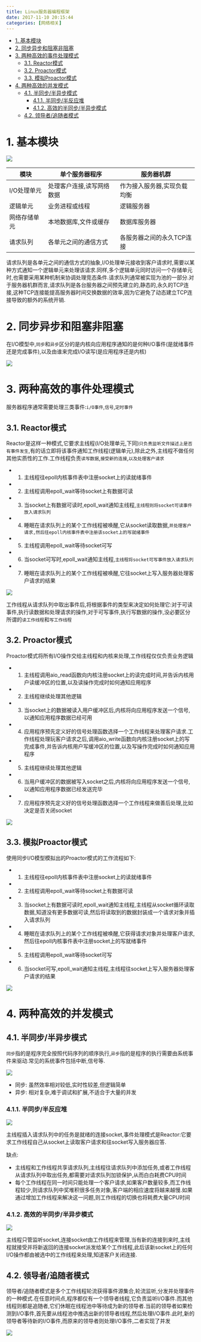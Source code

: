 ```yaml
---
title: Linux服务器编程框架
date: 2017-11-10 20:15:44
categories: [网络相关]
---
```


<!-- TOC -->

- [1. 基本模块](#1-基本模块)
- [2. 同步异步和阻塞非阻塞](#2-同步异步和阻塞非阻塞)
- [3. 两种高效的事件处理模式](#3-两种高效的事件处理模式)
    - [3.1. Reactor模式](#31-reactor模式)
    - [3.2. Proactor模式](#32-proactor模式)
    - [3.3. 模拟Proactor模式](#33-模拟proactor模式)
- [4. 两种高效的并发模式](#4-两种高效的并发模式)
    - [4.1. 半同步/半异步模式](#41-半同步半异步模式)
        - [4.1.1. 半同步/半反应堆](#411-半同步半反应堆)
        - [4.1.2. 高效的半同步/半异步模式](#412-高效的半同步半异步模式)
    - [4.2. 领导者/追随者模式](#42-领导者追随者模式)

<!-- /TOC -->

<a id="markdown-1-基本模块" name="1-基本模块"></a>
# 1. 基本模块

![](http://ouxarji35.bkt.clouddn.com/snipaste_20171110_112746.png)

模块|单个服务器程序|服务器机群
-|-|-
I/O处理单元|处理客户连接,读写网络数据|作为接入服务器,实现负载均衡
逻辑单元|业务进程或线程|逻辑服务器
网络存储单元|本地数据库,文件或缓存|数据库服务器
请求队列|各单元之间的通信方式|各服务器之间的永久TCP连接

请求队列是各单元之间的通信方式的抽象,I/O处理单元接收到客户请求时,需要以某种方式通知一个逻辑单元来处理该请求.同样,多个逻辑单元同时访问一个存储单元时,也需要采用某种机制来协调处理竞态条件.请求队列通常被实现为池的一部分.对于服务器机群而言,请求队列是各台服务器之间预先建立的,静态的,永久的TCP连接,这种TCP连接能提高服务器时间交换数据的效率,因为它避免了动态建立TCP连接导致的额外的系统开销.

<a id="markdown-2-同步异步和阻塞非阻塞" name="2-同步异步和阻塞非阻塞"></a>
# 2. 同步异步和阻塞非阻塞

在I/O模型中,`同步`和`异步`区分的是内核向应用程序通知的是何种I/O事件(是就绪事件还是完成事件),以及由谁来完成I/O读写(是应用程序还是内核)

![](http://ouxarji35.bkt.clouddn.com/snipaste_20170923_093658.png)

<a id="markdown-3-两种高效的事件处理模式" name="3-两种高效的事件处理模式"></a>
# 3. 两种高效的事件处理模式

服务器程序通常需要处理三类事件:`i/O事件`,`信号`,`定时事件`

<a id="markdown-31-reactor模式" name="31-reactor模式"></a>
## 3.1. Reactor模式

Reactor是这样一种模式,它要求主线程(I/O处理单元,下同)`只负责监听文件描述上是否有事件发生`,有的话立即将该事件通知工作线程(逻辑单元),除此之外,主线程不做任何其他实质性的工作.工作线程负责`读写数据`,`接受新的连接`,`以及处理客户请求`

* 1) 主线程往epoll内核事件表中注册socket上的读就绪事件
* 2) 主线程调用epoll_wait等待socket上有数据可读
* 3) 当socket上有数据可读时,epoll_wait通知主线程,`主线程则将socket可读事件放入请求队列`
* 4) 睡眠在请求队列上的某个工作线程被唤醒,它从socket读取数据,`并处理客户请求,然后往epoll内核事件表中注册该socket上的写就绪事件`
* 5) 主线程调用epoll_wait等待socket可写
* 6) 当socket可写时,epoll_wait通知主线程,`主线程将socket可写事件放入请求队列`
* 7) 睡眠在请求队列上的某个工作线程被唤醒,它往socket上写入服务器处理客户请求的结果

![](http://ouxarji35.bkt.clouddn.com/snipaste_20171110_134906.png)

工作线程从请求队列中取出事件后,将根据事件的类型来决定如何处理它:对于可读事件,执行读数据和处理请求的操作,对于可写事件,执行写数据的操作,没必要区分所谓的`读工作线程`和`写工作线程`

<a id="markdown-32-proactor模式" name="32-proactor模式"></a>
## 3.2. Proactor模式

Proactor模式将所有I/O操作交给主线程和内核来处理,工作线程仅仅负责业务逻辑

* 1) 主线程调用aio_read函数向内核注册socket上的读完成时间,并告诉内核用户读缓冲区的位置,以及读操作完成时如何通知应用程序
* 2) 主线程继续处理其他逻辑
* 3) 当socket上的数据被读入用户缓冲区后,内核将向应用程序发送一个信号,以通知应用程序数据已经可用
* 4) 应用程序预先定义好的信号处理函数选择一个工作线程来处理客户请求.工作线程处理玩客户请求之后,调用aio_write函数向内核注册socket上的写完成事件,并告诉内核用户写缓冲区的位置,以及写操作完成时如何通知应用程序
* 5) 主线程继续处理其他逻辑
* 6) 当用户缓冲区的数据被写入socket之后,内核将向应用程序发送一个信号,以通知应用程序数据已经发送完毕
* 7) 应用程序预先定义好的信号处理函数选择一个工作线程来做善后处理,比如决定是否关闭socket

![](http://ouxarji35.bkt.clouddn.com/snipaste_20171110_140517.png)

<a id="markdown-33-模拟proactor模式" name="33-模拟proactor模式"></a>
## 3.3. 模拟Proactor模式

使用同步I/O模型模拟出的Proactor模式的工作流程如下:

* 1) 主线程往epoll内核事件表中注册socket上的读就绪事件
* 2) 主线程调用epoll_wait等待socket上有数据可读
* 3) 当socket上有数据可读时,epoll_wait通知主线程,主线程从socket循环读取数据,知道没有更多数据可读,然后将读取到的数据封装成一个请求对象并插入请求队列
* 4) 睡眠在请求队列上的某个工作线程被唤醒,它获得请求对象并处理客户请求,然后往epoll内核事件表中注册socket上的写就绪事件
* 5) 主线程调用epoll_wait等待socket可写
* 6) 当socket可写,epoll_wait通知主线程,主线程往socket上写入服务器处理客户请求的结果

![](http://ouxarji35.bkt.clouddn.com/snipaste_20171110_141917.png)

<a id="markdown-4-两种高效的并发模式" name="4-两种高效的并发模式"></a>
# 4. 两种高效的并发模式

<a id="markdown-41-半同步半异步模式" name="41-半同步半异步模式"></a>
## 4.1. 半同步/半异步模式

`同步`指的是程序完全按照代码序列的顺序执行,`异步`指的是程序的执行需要由系统事件来驱动.常见的系统事件包括中断,信号等.

![](http://ouxarji35.bkt.clouddn.com/snipaste_20171110_143528.png)

* 同步: 虽然效率相对较低,实时性较差,但逻辑简单
* 异步: 相对复杂,难于调试和扩展,不适合于大量的并发

<a id="markdown-411-半同步半反应堆" name="411-半同步半反应堆"></a>
### 4.1.1. 半同步/半反应堆

![](http://ouxarji35.bkt.clouddn.com/snipaste_20171110_154909.png)

主线程插入请求队列中的任务是就绪的连接socket,事件处理模式是Reactor:它要求工作线程自己从socket上读取客户请求和往socket写入服务器应答.

缺点:
* 主线程和工作线程共享请求队列,主线程往请求队列中添加任务,或者工作线程从请求队列中取出任务,都需要对请求队列加锁保护,从而白白耗费CPU时间
* 每个工作线程在同一时间只能处理一个客户请求,如果客户数量较多,而工作线程较少,则请求队列中奖堆积很多任务对象,客户端的相应速度将越来越慢.如果通过增加工作线程来解决这一问题,则工作线程的切换也将耗费大量CPU时间

<a id="markdown-412-高效的半同步半异步模式" name="412-高效的半同步半异步模式"></a>
### 4.1.2. 高效的半同步/半异步模式

![](http://ouxarji35.bkt.clouddn.com/snipaste_20171110_160147.png)

主线程只管监听socket,连接socket由工作线程来管理,当有新的连接到来时,主线程就接受并将新返回的连接socket派发给某个工作线程,此后该新socket上的任何I/O操作都由被选中的工作线程来处理,知道客户关闭连接.


<a id="markdown-42-领导者追随者模式" name="42-领导者追随者模式"></a>
## 4.2. 领导者/追随者模式
领导者/追随者模式是多个工作线程轮流获得事件源集合,轮流监听,分发并处理事件的一种模式.在任意时间点,程序都仅有一个领导者线程,它负责监听I/O事件.而其他线程则都是追随者,它们休眠在线程池中等待成为新的领导者.当前的领导者如果检测到I/O事件,首先要从线程池中推选出新的领导者线程,然后处理I/O事件.此时,新的领导者等待新的I/O事件,而原来的领导者则处理I/O事件,二者实现了并发

![](http://ouxarji35.bkt.clouddn.com/snipaste_20171110_160818.png)

